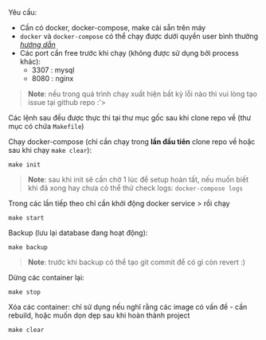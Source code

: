 Yêu cầu:
 - Cần có docker, docker-compose, make cài sẵn trên máy
 - `docker` và `docker-compose` có thể chạy được dưới quyền user bình thường [*hướng dẫn*](https://docs.docker.com/engine/install/linux-postinstall/#manage-docker-as-a-non-root-user)
 - Các port cần free trước khi chạy (không được sử dụng bởi process khác):
   - 3307 : mysql
   - 8080 : nginx
> **Note**: nếu trong quá trình chạy xuất hiện bất kỳ lỗi nào thì vui lòng tạo issue tại github repo :'>

Các lệnh sau đều được thực thi tại thư mục gốc sau khi clone repo về (thư mục có chứa `Makefile`)

Chạy docker-compose (chỉ cần chạy trong **lần đầu tiên** clone repo về hoặc sau khi chạy `make clear`):
```shell
make init
```
>**Note**: sau khi init sẽ cần chờ 1 lúc để setup hoàn tất, nếu muốn biết khi đã xong hay chưa có thể thử check logs: `docker-compose logs
`

Trong các lần tiếp theo chỉ cần khởi động docker service > rồi chạy
```shell
make start
```

Backup (lưu lại database đang hoạt động):
```shell
make backup
```
>**Note**: trước khi backup có thể tạo git commit để có gì còn revert :)

Dừng các container lại:
```shell
make stop
```

Xóa các container: chỉ sử dụng nếu nghĩ rằng các image có vấn đề - cần rebuild, hoặc muốn dọn dẹp sau khi hoàn thành project
```shell
make clear
```
